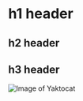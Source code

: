 # h1 header
## h2 header
## h3 header
![Image of Yaktocat](https://octodex.github.com/images/yaktocat.png)
